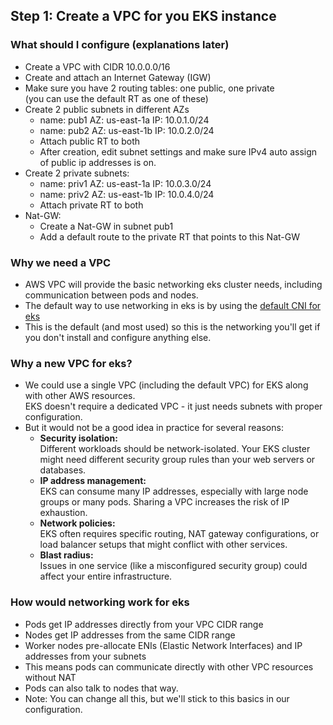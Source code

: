 ## Step 1: Create a VPC for you EKS instance

### What should I configure (explanations later)

- Create a VPC with CIDR 10.0.0.0/16
- Create and attach an Internet Gateway (IGW)
- Make sure you have 2 routing tables: one public, one private  
(you can use the default RT as one of these)
- Create 2 public subnets in different AZs
  - name: pub1  AZ: us-east-1a IP: 10.0.1.0/24
  - name: pub2  AZ: us-east-1b IP: 10.0.2.0/24
  - Attach public RT to both
  - After creation, edit subnet settings and make sure IPv4 auto assign of public ip addresses is on.
- Create 2 private subnets:
  - name: priv1  AZ: us-east-1a IP: 10.0.3.0/24
  - name: priv2  AZ: us-east-1b IP: 10.0.4.0/24
  - Attach private RT to both
- Nat-GW:
  - Create a Nat-GW in subnet pub1
  - Add a default route to the private RT that points to this Nat-GW


### Why we need a VPC
- AWS VPC will provide the basic networking eks cluster needs, including communication between pods and nodes.
- The default way to use networking in eks is by using the [default CNI for eks](https://docs.aws.amazon.com/eks/latest/best-practices/vpc-cni.html)
- This is the default (and most used) so this is the networking you'll get if you don't install and configure anything else.


### Why a new VPC for eks?
- We could use a single VPC (including the default VPC) for EKS along with other AWS resources.  
EKS doesn't require a dedicated VPC - it just needs subnets with proper configuration.
- But it would not be a good idea in practice for several reasons:
  - **Security isolation:**  
  Different workloads should be network-isolated. Your EKS cluster might need different security group rules than your web servers or databases.
  - **IP address management:**  
  EKS can consume many IP addresses, especially with large node groups or many pods. Sharing a VPC increases the risk of IP exhaustion.
  - **Network policies:**  
  EKS often requires specific routing, NAT gateway configurations, or load balancer setups that might conflict with other services.
  - **Blast radius:**  
  Issues in one service (like a misconfigured security group) could affect your entire infrastructure.


### How would networking work for eks

- Pods get IP addresses directly from your VPC CIDR range
- Nodes get IP addresses from the same CIDR range
- Worker nodes pre-allocate ENIs (Elastic Network Interfaces) and IP addresses from your subnets
- This means pods can communicate directly with other VPC resources without NAT
- Pods can also talk to nodes that way.
- Note: You can change all this, but we'll stick to this basics in our configuration.


